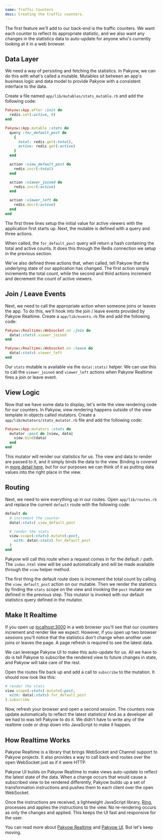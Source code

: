 ```yaml
---
name: Traffic Counters
desc: Creating the traffic counters.
---
```


The first feature we'll add to our back-end is the traffic counters. We want
each counter to reflect its appropriate statistic, and we also want any changes
in the statistics data to auto-update for anyone who's currently looking at it
in a web browser.

## Data Layer

We need a way of persisting and fetching the statistics. In Pakyow, we can do
this with what's called a mutable. Mutables sit between an app's business logic
and data model to provide Pakyow with a consistent interface to the data.

Create a file named `app/lib/mutables/stats_mutable.rb` and add the following
code:

```ruby
Pakyow::App.after :init do
  redis.set(:active, 0)
end

Pakyow::App.mutable :stats do
  query :for_default_post do
    {
      total: redis.get(:total),
      active: redis.get(:active)
    }
  end

  action :view_default_post do
    redis.incr(:total)
  end

  action :viewer_joined do
    redis.incr(:active)
  end

  action :viewer_left do
    redis.decr(:active)
  end
end
```

The first three lines setup the initial value for active viewers with the
application first starts up. Next, the mutable is defined with a query and three
actions.

When called, the `for_default_post` query will return a hash containing the
total and active counts. It does this through the Redis connection we setup in
the previous section.

We've also defined three actions that, when called, tell Pakyow that the
underlying state of our application has changed. The first action simply
increments the total count, while the second and third actions increment and
decrement the count of active viewers.

## Join / Leave Events

Next, we need to call the appropriate action when someone joins or leaves the
app. To do this, we'll hook into the join / leave events provided by Pakyow
Realtime. Create a `app/lib/events.rb` file and add the following code:

```ruby
Pakyow::Realtime::Websocket.on :join do
  data(:stats).viewer_joined
end

Pakyow::Realtime::Websocket.on :leave do
  data(:stats).viewer_left
end
```

Our `stats` mutable is available via the `data(:stats)` helper. We can use this
to call the `viewer_joined` and `viewer_left` actions when Pakyow Realtime fires
a join or leave event.

## View Logic

Now that we have some data to display, let's write the view rendering code for
our counters. In Pakyow, view rendering happens outside of the view template in
objects called mutators. Create a `app/lib/mutators/stats_mutator.rb` file and
add the following code:

```ruby
Pakyow::App.mutators :stats do
  mutator :post do |view, data|
    view.bind(data)
  end
end
```

This mutator will render our statistics for us. The view and data to render are
passed to it, and it simply binds the data to the view. Binding is covered in
[more detail here](/docs/view-logic), but for our purposes we can think of it as
putting data values into the right place in the view.

## Routing

Next, we need to wire everything up in our routes. Open `app/lib/routes.rb` and
replace the current `default` route with the following code:

```ruby
default do
  # increment the counter
  data(:stats).view_default_post

  # render the stats
  view.scope(:stats).mutate(:post,
    with: data(:stats).for_default_post
  )
end
```

Pakyow will call this route when a request comes in for the default `/` path.
The `index.html` view will be used automatically and will be made available
through the `view` helper method.

The first thing the default route does is increment the total count by calling
the `view_default_post` action on our mutable. Then we render the statistics by
finding the `stats` scope on the view and invoking the `post` mutator we defined
in the previous step. This mutator is invoked with our default statistics query
defined in the mutator.

## Make It Realtime

If you open up [localhost:3000](http://localhost:3000) in a web browser you'll
see that our counters increment and render like we expect. However, if you open
up two browser sessions you'll notice that the statistics don't change when
another user joins or leaves the page. A page refresh is required to see the
latest data.

We can leverage Pakyow UI to make this auto-update for us. All we have to do is
tell Pakyow to subscribe the rendered view to future changes in state, and
Pakyow will take care of the rest.

Open the routes file back up and add a call to `subscribe` to the mutation. It
should now look like this:

```ruby
# render the stats
view.scope(:stats).mutate(:post,
  with: data(:stats).for_default_post
).subscribe
```

Now, refresh your browser and open a second session. The counters now update
automatically to reflect the latest statistics! And as a developer all we had to
was tell Pakyow to do it. We didn't have to write any of the realtime code or
drop down into JavaScript to make it happen.

## How Realtime Works

Pakyow Realtime is a library that brings WebSocket and Channel support to Pakyow
projects. It also provides a way to call back-end routes over the open WebSocket
just as if it were HTTP. 

Pakyow UI builds on Pakyow Realtime to make views auto-update to reflect the
latest state of the data. When a change occurs that would cause a subscribed
view to be rendered differently, Pakyow builds up a set of transformation
instructions and pushes them to each client over the open WebSocket.

Once the instructions are received, a lightweight JavaScript library,
[Ring](https://github.com/pakyow/ring), processes and applies the instructions
to the view. No re-rendering occurs as only the changes and applied. This keeps
the UI fast and responsive for the user.

You can read more about [Pakyow Realtime](/docs/realtime) and [Pakyow
UI](/docs/live-views). But let's keep moving.
